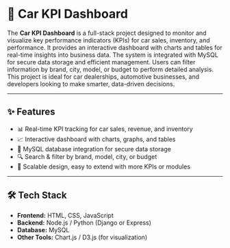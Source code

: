 # 🚗 Car KPI Dashboard

The **Car KPI Dashboard** is a full-stack project designed to monitor and visualize key performance indicators (KPIs) for car sales, inventory, and performance. It provides an interactive dashboard with charts and tables for real-time insights into business data. The system is integrated with MySQL for secure data storage and efficient management. Users can filter information by brand, city, model, or budget to perform detailed analysis. This project is ideal for car dealerships, automotive businesses, and developers looking to make smarter, data-driven decisions.

---

## ✨ Features
- 📊 Real-time KPI tracking for car sales, revenue, and inventory  
- 📈 Interactive dashboard with charts, graphs, and tables  
- 💾 MySQL database integration for secure data storage  
- 🔍 Search & filter by brand, model, city, or budget  
- 🎯 Scalable design, easy to extend with more KPIs or modules  

---

## 🛠️ Tech Stack
- **Frontend:** HTML, CSS, JavaScript  
- **Backend:** Node.js / Python (Django or Express)  
- **Database:** MySQL  
- **Other Tools:** Chart.js / D3.js (for visualization)  

